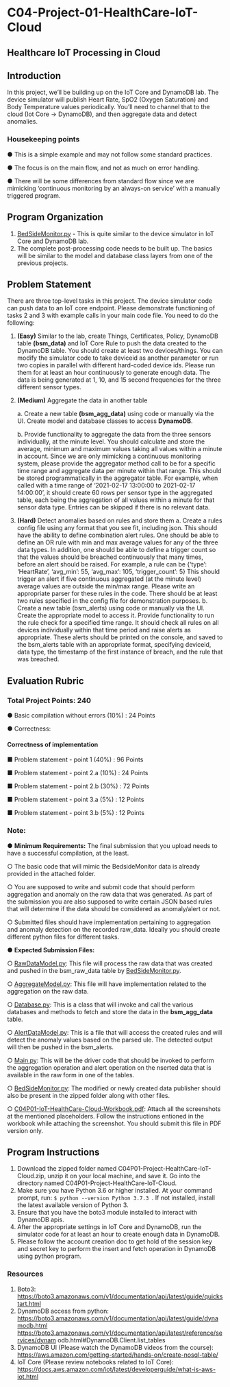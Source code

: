 # C04-Project-01-HealthCare-IoT-Cloud

## Healthcare IoT Processing in Cloud


## Introduction

In this project, we’ll be building up on the IoT Core and DynamoDB lab. The device simulator will publish Heart Rate, SpO2 (Oxygen Saturation) and Body Temperature values periodically. You’ll need to channel that to the cloud (Iot Core → DynamoDB), and then aggregate data and detect anomalies.

### Housekeeping points

● This is a simple example and may not follow some standard practices.

● The focus is on the main flow, and not as much on error handling.

● There will be some differences from standard flow since we are mimicking ‘continuous monitoring by an always-on service’ with a manually triggered program.


## Program Organization

1. [BedSideMonitor.py](BedSideMonitor.py) - This is quite similar to the device simulator in IoT Core and DynamoDB lab.
2. The complete post-processing code needs to be built up. The basics will be similar to the model and database class layers from one of the previous projects.

## Problem Statement

There are three top-level tasks in this project. The device simulator code can push data to
an IoT core endpoint. Please demonstrate functioning of tasks 2 and 3 with example calls in
your main code file. You need to do the following:

1. **(Easy)** Similar to the lab, create Things, Certificates, Policy, DynamoDB table **(bsm_data)** and IoT Core Rule to push the data created to the DynamoDB table. You should create at least two devices/things. You can modify the simulator code to take deviceid as another parameter or run two copies in parallel with different hard-coded device ids. Please run them for at least an hour continuously to generate enough data. The data is being generated at 1, 10, and 15 second frequencies for the three different sensor types.

2. **(Medium)** Aggregate the data in another table 
   
   a. Create a new table **(bsm_agg_data)** using code or manually via the UI. Create model and database classes to access **DynamoDB**.

   b. Provide functionality to aggregate the data from the three sensors individually, at the minute level. You should calculate and store the average, minimum and maximum values taking all values within a minute in account. Since we are only mimicking a continuous monitoring system, please provide the aggregator method call to be for a specific time range and aggregate data per minute within that range. This should be stored programmatically in the aggregator table. For example, when called with a time range of ‘2021-02-17 13:00:00 to 2021-02-17 14:00:00’, it should create 60 rows per sensor type in the aggregated table, each being the aggregation of all values within a minute for that sensor data type. Entries can be skipped if there is no relevant data.


3. **(Hard)** Detect anomalies based on rules and store them 
   a. Create a rules config file using any format that you see fit, including json. This should have the ability to define combination alert rules. One should be able to define an OR rule with min and max average values for any of the three data types. In addition, one should be able to define a trigger count so that the values should be breached continuously that many times, before an alert should be raised. For example, a rule can be {‘type’: ‘HeartRate’, ‘avg_min’: 55, ‘avg_max’: 105, ‘trigger_count’: 5} This should trigger an alert if five continuous aggregated (at the minute level) average values are outside the min/max range. Please write an appropriate parser for these rules in the code. There should be at least two rules specified in the config file for demonstration purposes. b. Create a new table (bsm_alerts) using code or manually via the UI. Create the appropriate model to access it. Provide functionality to run the rule check for a specified time range. It should check all rules on all devices individually within that time period and raise alerts as appropriate. These alerts should be printed on the console, and saved to the bsm_alerts table with an appropriate format, specifying deviceid, data type, the timestamp of the first instance of breach, and the rule that was breached. 
   
## Evaluation Rubric 

### Total Project Points: 240 

● Basic compilation without errors (10%) : 24 Points

● Correctness:
#### Correctness of implementation

■ Problem statement - point 1 (40%) : 96 Points

■ Problem statement - point 2.a (10%) : 24 Points

■ Problem statement - point 2.b (30%) : 72 Points

■ Problem statement - point 3.a (5%) : 12 Points

■ Problem statement - point 3.b (5%) : 12 Points


### **Note:**

● **Minimum Requirements:** The final submission that you upload needs to have a successful compilation, at the least.

○ The basic code that will mimic the BedsideMonitor data is already provided in the attached folder.

○ You are supposed to write and submit code that should perform aggregation and anomaly on the raw data that was generated. As part of the submission you are also supposed to write certain JSON based rules that will determine if
the data should be considered as anomaly/alert or not.

○ Submitted files should have implementation pertaining to aggregation and
anomaly detection on the recorded raw_data. Ideally you should create
different python files for different tasks.

● **Expected Submission Files:**

○ [RawDataModel.py](RawDataModel.py): This file will process the raw data that was created and pushed in the bsm_raw_data table by [BedSideMonitor.py](BedSideMonitor.py).

○ [AggregateModel.py](AggregateModel.py): This file will have implementation related to the aggregation on the raw data.

○ [Database.py](Database.py): This is a class that will invoke and call the various databases and methods to fetch and store the data in the **bsm_agg_data** table.

○ [AlertDataModel.py](AlertDataModel.py): This is a file that will access the created rules and will detect the anomaly values based on the parsed ule. The detected output will then be pushed in the bsm_alerts.

○ [Main.py](Main.py): This will be the driver code that should be invoked to perform the aggregation operation and alert operation on the nserted data that is available in the raw form in one of the tables. 

○ [BedSideMonitor.py](BedSideMonitor.py): The modified or newly created data publisher should also be present in the zipped folder along with other files.

○ [C04P01-IoT-HealthCare-Cloud-Workbook.pdf](C04P01-IoT-HealthCare-Cloud-Workbook.pdf): Attach all the screenshots at the mentioned placeholders. Follow the instructions entioned in the workbook while attaching the screenshot. You should submit this file in PDF version only.


## Program Instructions
1. Download the zipped folder named C04P01-Project-HealthCare-IoT-Cloud.zip, unzip it on your local machine, and save it. Go into the directory named C04P01-Project-HealthCare-IoT-Cloud. 
2. Make sure you have Python 3.6 or higher installed. At your command prompt, run: ```$ python --version Python 3.7.3 ```. If not installed, install the latest available version of Python 3.
3. Ensure that you have the boto3 module installed to interact with DynamoDB apis.
4. After the appropriate settings in IoT Core and DynamoDB, run the simulator code for at least an hour to create enough data in DynamoDB.
5. Please follow the account creation doc to get hold of the session key and secret key to perform the insert and fetch operation in DynamoDB using python program.


### Resources
1. Boto3:
https://boto3.amazonaws.com/v1/documentation/api/latest/guide/quickstart.html
1. DynamoDB access from python:
https://boto3.amazonaws.com/v1/documentation/api/latest/guide/dynamodb.html
https://boto3.amazonaws.com/v1/documentation/api/latest/reference/services/dynam
odb.html#DynamoDB.Client.list_tables
1. DynamoDB UI (Please watch the DynamoDB videos from the course):
https://aws.amazon.com/getting-started/hands-on/create-nosql-table/
1. IoT Core (Please review notebooks related to IoT Core):
https://docs.aws.amazon.com/iot/latest/developerguide/what-is-aws-iot.html


